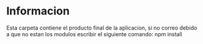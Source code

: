 # Informacion
Esta carpeta contiene el producto final de la aplicacion, si no correo debido a que no estan los modulos
escribir el siguiente comando: npm install